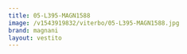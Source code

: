 ```yaml
---
title: 05-L395-MAGN1588
image: /v1543919832/viterbo/05-L395-MAGN1588.jpg
brand: magnani
layout: vestito
---
```

